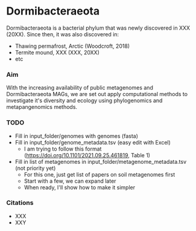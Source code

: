 # Dormibacteraeota

Dormibacteraeota is a bacterial phylum that was newly discovered in XXX (20XX). Since then, it was also discovered in:
- Thawing permafrost, Arctic (Woodcroft, 2018)
- Termite mound, XXX (XXX, 20XX)
- etc

### Aim

With the increasing availability of public metagenomes and Dormibacteraeota MAGs, we are set out apply computational methods to investigate it's diversity and ecology using phylogenomics and metapangenomics methods.

### TODO

- Fill in input_folder/genomes with genomes (fasta)
- Fill in input_folder/genome_metadata.tsv (easy edit with Excel)
	- I am trying to follow this format (https://doi.org/10.1101/2021.09.25.461819, Table 1)
- Fill in list of metagenomes in input_folder/metagenome_metadata.tsv (not priority yet)
	- For this one, just get list of papers on soil metagenomes first
	- Start with a few, we can expand later
	- When ready, I'll show how to make it simpler

### Citations
- XXX
- XXY